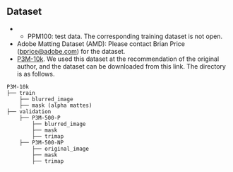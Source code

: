 
## Dataset

- - PPM100: test data. The corresponding training dataset is not open.
- Adobe Matting Dataset (AMD): Please contact Brian Price (bprice@adobe.com) for the dataset.
- [P3M-10k](https://github.com/JizhiziLi/P3M). We used this dataset at the recommendation of the original author, and the dataset can be downloaded from this link. The directory is as follows.

```shell
P3M-10k
├── train
    ├── blurred_image
    ├── mask (alpha mattes)
├── validation
    ├── P3M-500-P
        ├── blurred_image
        ├── mask
        ├── trimap
    ├── P3M-500-NP
        ├── original_image
        ├── mask
        ├── trimap
```

